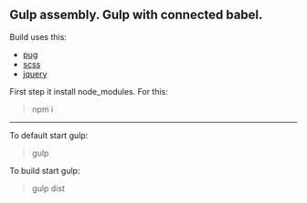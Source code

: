 ## Gulp assembly. Gulp with connected babel. 
Build uses this:
- [pug](https://github.com/pugjs/pug)
- [scss](https://github.com/postcss/postcss-scss)
- [jquery](https://github.com/jquery/jquery)

First step it install node_modules.
For this:
> npm i
---
To default start gulp:
> gulp

To build start gulp:
> gulp dist
